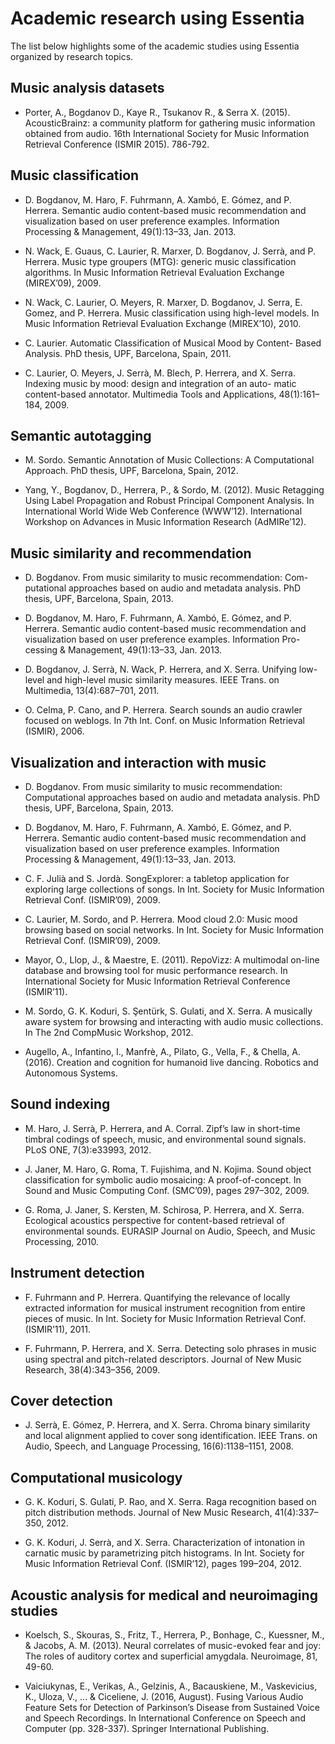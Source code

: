 # Academic research using Essentia
The list below highlights some of the academic studies using Essentia organized by research topics.

## Music analysis datasets

- Porter, A., Bogdanov D., Kaye R., Tsukanov R., & Serra X. (2015).  AcousticBrainz: a community platform for gathering music information obtained from audio. 16th International Society for Music Information Retrieval Conference (ISMIR 2015). 786-792.


## Music classification

- D. Bogdanov, M. Haro, F. Fuhrmann, A. Xambó, E. Gómez, and P. Herrera. Semantic audio content-based music recommendation and visualization based on user preference examples. Information Processing & Management, 49(1):13–33, Jan. 2013.

- N. Wack, E. Guaus, C. Laurier, R. Marxer, D. Bogdanov, J. Serrà,
and P. Herrera. Music type groupers (MTG): generic music classification algorithms. In Music Information Retrieval Evaluation Exchange (MIREX’09), 2009.

- N. Wack, C. Laurier, O. Meyers, R. Marxer, D. Bogdanov, J. Serra, E. Gomez, and P. Herrera. Music classification using high-level models. In Music Information Retrieval Evaluation Exchange (MIREX’10), 2010.

- C. Laurier. Automatic Classification of Musical Mood by Content-
Based Analysis. PhD thesis, UPF, Barcelona, Spain, 2011.

- C. Laurier, O. Meyers, J. Serrà, M. Blech, P. Herrera, and X. Serra.
Indexing music by mood: design and integration of an auto-
matic content-based annotator. Multimedia Tools and Applications,
48(1):161–184, 2009.


## Semantic autotagging

- M. Sordo. Semantic Annotation of Music Collections: A Computational Approach. PhD thesis, UPF, Barcelona, Spain, 2012.

- Yang, Y., Bogdanov, D., Herrera, P., & Sordo, M. (2012). Music Retagging Using Label Propagation and Robust Principal Component Analysis. In International World Wide Web Conference (WWW’12).  International Workshop on Advances in Music Information Research (AdMIRe’12).


## Music similarity and recommendation

- D. Bogdanov. From music similarity to music recommendation: Com-
putational approaches based on audio and metadata analysis. PhD
thesis, UPF, Barcelona, Spain, 2013.

- D. Bogdanov, M. Haro, F. Fuhrmann, A. Xambó, E. Gómez, and
P. Herrera. Semantic audio content-based music recommendation and
visualization based on user preference examples. Information Pro-
cessing & Management, 49(1):13–33, Jan. 2013.

- D. Bogdanov, J. Serrà, N. Wack, P. Herrera, and X. Serra. Unifying
low-level and high-level music similarity measures. IEEE Trans. on
Multimedia, 13(4):687–701, 2011.

- O. Celma, P. Cano, and P. Herrera. Search sounds an audio crawler
focused on weblogs. In 7th Int. Conf. on Music Information Retrieval
(ISMIR), 2006.


## Visualization and interaction with music

- D. Bogdanov. From music similarity to music recommendation: Computational approaches based on audio and metadata analysis. PhD thesis, UPF, Barcelona, Spain, 2013.

- D. Bogdanov, M. Haro, F. Fuhrmann, A. Xambó, E. Gómez, and P. Herrera. Semantic audio content-based music recommendation and visualization based on user preference examples. Information Processing & Management, 49(1):13–33, Jan. 2013.

- C. F. Julià and S. Jordà. SongExplorer: a tabletop application for exploring large collections of songs. In Int. Society for Music Information Retrieval Conf. (ISMIR’09), 2009.

- C. Laurier, M. Sordo, and P. Herrera. Mood cloud 2.0: Music mood browsing based on social networks. In Int. Society for Music Information Retrieval Conf. (ISMIR’09), 2009.

- Mayor, O., Llop, J., & Maestre, E. (2011). RepoVizz: A multimodal on-line database and browsing tool for music performance research. In International Society for Music Information Retrieval Conference (ISMIR’11).

- M. Sordo, G. K. Koduri, S. Şentürk, S. Gulati, and X. Serra. A musically aware system for browsing and interacting with audio music collections. In The 2nd CompMusic Workshop, 2012.

- Augello, A., Infantino, I., Manfrè, A., Pilato, G., Vella, F., & Chella, A. (2016). Creation and cognition for humanoid live dancing. Robotics and Autonomous Systems.


## Sound indexing

- M. Haro, J. Serrà, P. Herrera, and A. Corral. Zipf’s law in short-time timbral codings of speech, music, and environmental sound signals. PLoS ONE, 7(3):e33993, 2012.

- J. Janer, M. Haro, G. Roma, T. Fujishima, and N. Kojima. Sound object classification for symbolic audio mosaicing: A proof-of-concept. In Sound and Music Computing Conf. (SMC’09), pages 297–302, 2009.

- G. Roma, J. Janer, S. Kersten, M. Schirosa, P. Herrera, and X. Serra.
Ecological acoustics perspective for content-based retrieval of environmental sounds. EURASIP Journal on Audio, Speech, and Music Processing, 2010.

## Instrument detection

- F. Fuhrmann and P. Herrera. Quantifying the relevance of locally extracted information for musical instrument recognition from entire pieces of music. In Int. Society for Music Information Retrieval Conf. (ISMIR’11), 2011.

- F. Fuhrmann, P. Herrera, and X. Serra. Detecting solo phrases in music using spectral and pitch-related descriptors. Journal of New Music Research, 38(4):343–356, 2009.


## Cover detection

- J. Serrà, E. Gómez, P. Herrera, and X. Serra. Chroma binary similarity and local alignment applied to cover song identification. IEEE Trans. on Audio, Speech, and Language Processing, 16(6):1138–1151, 2008.

## Computational musicology

- G. K. Koduri, S. Gulati, P. Rao, and X. Serra. Raga recognition based on pitch distribution methods. Journal of New Music Research, 41(4):337–350, 2012.

- G. K. Koduri, J. Serrà, and X. Serra. Characterization of intonation in carnatic music by parametrizing pitch histograms. In Int. Society for Music Information Retrieval Conf. (ISMIR’12), pages 199–204, 2012.

## Acoustic analysis for medical and neuroimaging studies

- Koelsch, S., Skouras, S., Fritz, T., Herrera, P., Bonhage, C., Kuessner, M., & Jacobs, A. M. (2013). Neural correlates of music-evoked fear and joy: The roles of auditory cortex and superficial amygdala. Neuroimage, 81, 49-60.

- Vaiciukynas, E., Verikas, A., Gelzinis, A., Bacauskiene, M., Vaskevicius, K., Uloza, V., ... & Ciceliene, J. (2016, August). Fusing Various Audio Feature Sets for Detection of Parkinson’s Disease from Sustained Voice and Speech Recordings. In International Conference on Speech and Computer (pp. 328-337). Springer International Publishing.













